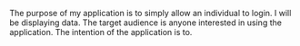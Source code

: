The purpose of my application is to simply allow an individual to login. I will be displaying data. The target audience is anyone interested in using the application. The intention of the application is to.
